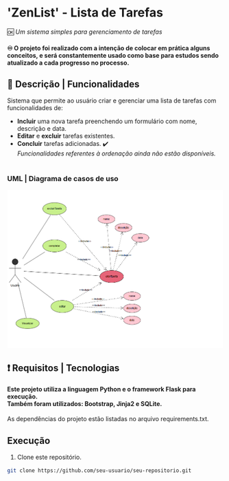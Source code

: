 # 'ZenList' - Lista de Tarefas 
🆗 _Um sistema simples para gerenciamento de tarefas_

#### ♾️ O projeto foi realizado com a intenção de colocar em prática alguns conceitos, e será constantemente usado como base para estudos sendo atualizado a cada progresso no processo.

## 🌟 Descrição | Funcionalidades
Sistema que permite ao usuário criar e gerenciar uma lista de tarefas com funcionalidades de:
- **Incluir** uma nova tarefa preenchendo um formulário com nome, descrição e data.
- **Editar** e **excluir** tarefas existentes.
- **Concluir** tarefas adicionadas. ✔️
<br/>*Funcionalidades referentes à ordenação ainda não estão disponíveis.*

#

### UML | Diagrama de casos de uso

![Diagrama](./sistematarefas/static/diagrama.png)


## ❗ Requisitos | Tecnologias

#### Este projeto utiliza a linguagem Python e o framework Flask para execução. <br/> Também foram utilizados: Bootstrap, Jinja2 e SQLite.<br/>

As dependências do projeto estão listadas no arquivo requirements.txt.


## Execução
1. Clone este repositório.
```bash
git clone https://github.com/seu-usuario/seu-repositorio.git

